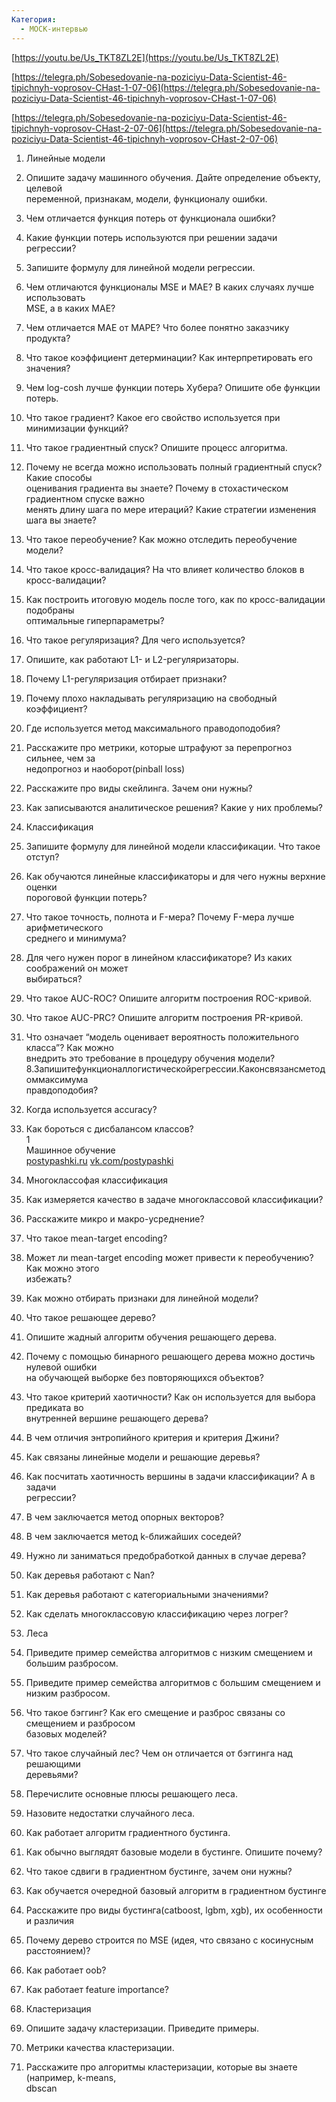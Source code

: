 ```yaml
---
Категория:
  - MOCK-интервью
---
```

[https://youtu.be/Us_TKT8ZL2E](https://youtu.be/Us_TKT8ZL2E)

[https://telegra.ph/Sobesedovanie-na-poziciyu-Data-Scientist-46-tipichnyh-voprosov-CHast-1-07-06](https://telegra.ph/Sobesedovanie-na-poziciyu-Data-Scientist-46-tipichnyh-voprosov-CHast-1-07-06)

[https://telegra.ph/Sobesedovanie-na-poziciyu-Data-Scientist-46-tipichnyh-voprosov-CHast-2-07-06](https://telegra.ph/Sobesedovanie-na-poziciyu-Data-Scientist-46-tipichnyh-voprosov-CHast-2-07-06)

1. Линейные модели
2. Опишите задачу машинного обучения. Дайте определение объекту, целевой  
    переменной, признакам, модели, функционалу ошибки.  
    
3. Чем отличается функция потерь от функционала ошибки?
4. Какие функции потерь используются при решении задачи регрессии?
5. Запишите формулу для линейной модели регрессии.
6. Чем отличаются функционалы MSE и MAE? В каких случаях лучше использовать  
    MSE, а в каких MAE?  
    
7. Чем отличается MAE от MAPE? Что более понятно заказчику продукта?
8. Что такое коэффициент детерминации? Как интерпретировать его значения?
9. Чем log-cosh лучше функции потерь Хубера? Опишите обе функции потерь.
10. Что такое градиент? Какое его свойство используется при минимизации функций?
11. Что такое градиентный спуск? Опишите процесс алгоритма.
12. Почему не всегда можно использовать полный градиентный спуск? Какие способы  
    оценивания градиента вы знаете? Почему в стохастическом градиентном спуске важно  
    менять длину шага по мере итераций? Какие стратегии изменения шага вы знаете?  
    
13. Что такое переобучение? Как можно отследить переобучение модели?
14. Что такое кросс-валидация? На что влияет количество блоков в кросс-валидации?
15. Как построить итоговую модель после того, как по кросс-валидации подобраны  
    оптимальные гиперпараметры?  
    
16. Что такое регуляризация? Для чего используется?
17. Опишите, как работают L1- и L2-регуляризаторы.
18. Почему L1-регуляризация отбирает признаки?
19. Почему плохо накладывать регуляризацию на свободный коэффициент?
20. Где используется метод максимального праводоподобия?
21. Расскажите про метрики, которые штрафуют за перепрогноз сильнее, чем за  
    недопрогноз и наоборот(pinball loss)  
    
22. Расскажите про виды скейлинга. Зачем они нужны?
23. Как записываются аналитическое решения? Какие у них проблемы?
24. Классификация
25. Запишите формулу для линейной модели классификации. Что такое отступ?
26. Как обучаются линейные классификаторы и для чего нужны верхние оценки  
    пороговой функции потерь?  
    
27. Что такое точность, полнота и F-мера? Почему F-мера лучше арифметического  
    среднего и минимума?  
    
28. Для чего нужен порог в линейном классификаторе? Из каких соображений он может  
    выбираться?  
    
29. Что такое AUC-ROC? Опишите алгоритм построения ROC-кривой.
30. Что такое AUC-PRC? Опишите алгоритм построения PR-кривой.
31. Что означает “модель оценивает вероятность положительного класса”? Как можно  
    внедрить это требование в процедуру обучения модели?  
    8.Запишитефункционаллогистическойрегрессии.Каконсвязансметодоммаксимума  
    правдоподобия?  
    
32. Когда используется accuracy?
33. Как бороться с дисбалансом классов?  
    1  
    Машинное обучение  
    [postypashki.ru](http://postypashki.ru/) [vk.com/postypashki](http://vk.com/postypashki)
34. Многоклассофая классификация
35. Как измеряется качество в задаче многоклассовой классификации?
36. Расскажите микро и макро-усреднение?
37. Что такое mean-target encoding?
38. Может ли mean-target encoding может привести к переобучению? Как можно этого  
    избежать?  
    
39. Как можно отбирать признаки для линейной модели?
40. Что такое решающее дерево?
41. Опишите жадный алгоритм обучения решающего дерева.
42. Почему с помощью бинарного решающего дерева можно достичь нулевой ошибки  
    на обучающей выборке без повторяющихся объектов?  
    
43. Что такое критерий хаотичности? Как он используется для выбора предиката во  
    внутренней вершине решающего дерева?  
    
44. В чем отличия энтропийного критерия и критерия Джини?
45. Как связаны линейные модели и решающие деревья?
46. Как посчитать хаотичность вершины в задачи классификации? А в задачи  
    регрессии?  
    
47. В чем заключается метод опорных векторов?
48. В чем заключается метод k-ближайших соседей?
49. Нужно ли заниматься предобработкой данных в случае дерева?
50. Как деревья работают с Nan?
51. Как деревья работают с категориальными значениями?
52. Как сделать многоклассовую классификацию через логрег?
53. Леса
54. Приведите пример семейства алгоритмов с низким смещением и большим разбросом.
55. Приведите пример семейства алгоритмов с большим смещением и низким разбросом.
56. Что такое бэггинг? Как его смещение и разброс связаны со смещением и разбросом  
    базовых моделей?  
    
57. Что такое случайный лес? Чем он отличается от бэггинга над решающими  
    деревьями?  
    
58. Перечислите основные плюсы решающего леса.
59. Назовите недостатки случайного леса.
60. Как работает алгоритм градиентного бустинга.
61. Как обычно выглядят базовые модели в бустинге. Опишите почему?
62. Что такое сдвиги в градиентном бустинге, зачем они нужны?
63. Как обучается очередной базовый алгоритм в градиентном бустинге
64. Расскажите про виды бустинга(catboost, lgbm, xgb), их особенности и различия
65. Почему дерево строится по MSE (идея, что связано с косинусным расстоянием)?
66. Как работает oob?
67. Как работает feature importance?
68. Кластеризация
69. Опишите задачу кластеризации. Приведите примеры.
70. Метрики качества кластеризации.
71. Расскажите про алгоритмы кластеризации, которые вы знаете (например, k-means,  
    dbscan